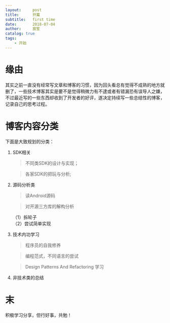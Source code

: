 ```yaml
---
layout:     post
title:      开篇
subtitle:   first time
date:       2018-07-04
author:     宸笙
catalog: true
tags:
    - 开始
---
```

# 缘由
    
其实之前一直没有经常写文章和博客的习惯，因为回头看总有觉得不成熟的地方就删了，一些技术博客其实是要不是觉得稍微力有不逮或者有错漏恐有误导人之嫌，不过最近写的一些东西却收到了开发者的好评，遂决定持续写一些总结性的博客，记录自己的思考过程。

# 博客内容分类
下面是大致规划的分类：

1. SDK相关
    > 不同类SDK的设计与实现；

    > 各家SDK的把玩与分析;

2. 源码分析类
    > 读Android源码
    
    > 对开源三方库的解构分析

    （1）拆轮子<br>（2）尝试简单实现
        
3. 技术内功学习
    > 程序员的自我修养

    > 编程范式，不同语言的尝试
    
    > Design Patterns And Refactoring 学习
    
4. 非技术类的总结


# 末

积极学习分享，但行好事，共勉！
